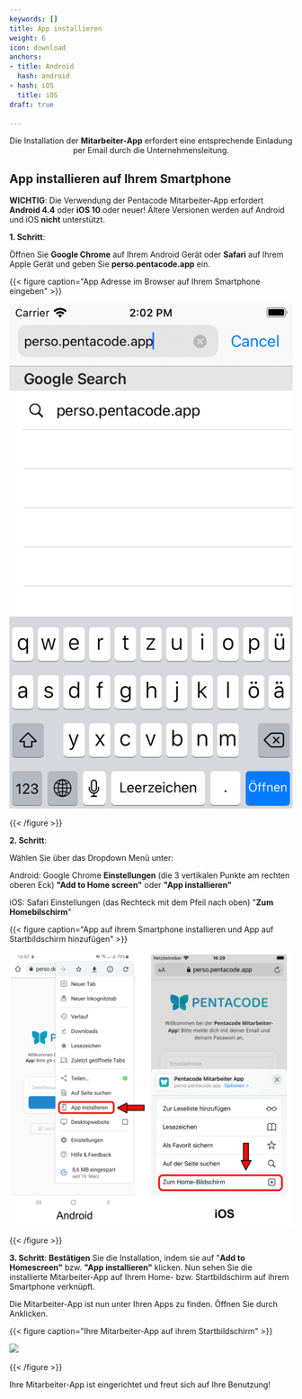 ```yaml
---
keywords: []
title: App installieren
weight: 6
icon: download
anchors:
- title: Android
  hash: android
- hash: iOS
  title: iOS
draft: true

---
```

<p><center>

Die Installation der **Mitarbeiter-App** erfordert eine entsprechende Einladung per Email durch die Unternehmensleitung.

</p></center>

## App installieren auf Ihrem Smartphone

**WICHTIG**: Die Verwendung der Pentacode Mitarbeiter-App erfordert **Android 4.4** oder **iOS 10** oder neuer! Ältere Versionen werden auf Android und iOS **nicht** unterstützt.

**1. Schritt**: 

Öffnen Sie **Google Chrome** auf Ihrem Android Gerät oder **Safari** auf Ihrem Apple Gerät und geben Sie **perso.pentacode.app** ein.

{{< figure caption="App Adresse im Browser auf Ihrem Smartphone eingeben" >}}

![](/uploads/simulator-screen-shot-ipod-touch.png)

{{< /figure >}}

**2. Schritt**: 

Wählen Sie über das Dropdown Menü unter:

Android: Google Chrome **Einstellungen** (die 3 vertikalen Punkte am rechten oberen Eck) **"Add to Home screen"** oder **"App installieren"**

iOS: Safari Einstellungen (das Rechteck mit dem Pfeil nach oben) "**Zum Homebilschirm**"

{{< figure caption="App auf ihrem Smartphone installieren und  App auf Startbildschirm hinzufügen" >}}

![](/uploads/zwei_handy_nebeneinander_bsp_app_hinzufugen.png)

{{< /figure >}}

**3. Schritt**: **Bestätigen** Sie die Installation, indem sie auf "**Add to Homescreen"** bzw. **"App installieren"** klicken. Nun sehen Sie die installierte Mitarbeiter-App auf Ihrem Home- bzw. Startbildschirm auf ihrem Smartphone verknüpft.

Die Mitarbeiter-App ist nun unter Ihren Apps zu finden. Öffnen Sie durch Anklicken.

{{< figure caption="Ihre Mitarbeiter-App auf ihrem Startbildschirm" >}}

![](/uploads/zwei_handy_nebeneinander_bsp_app_homebildschirm.png)

{{< /figure >}}

Ihre Mitarbeiter-App ist eingerichtet und freut sich auf Ihre Benutzung!